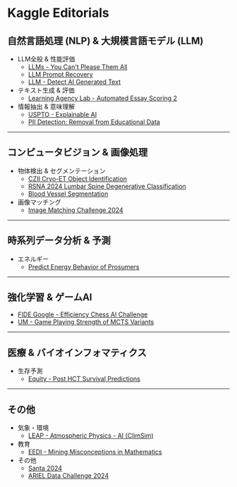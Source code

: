 # Kaggle Editorials

## 自然言語処理 (NLP) & 大規模言語モデル (LLM)

- LLM全般 & 性能評価
	- [LLMs - You Can't Please Them All](documents/llms-you-cant-please-them-all.md)
	- [LLM Prompt Recovery](documents/llm-prompt-recovery.md)
	- [LLM - Detect AI Generated Text](documents/llm-detect-ai-generated-text.md)
- テキスト生成 & 評価
	- [Learning Agency Lab - Automated Essay Scoring 2](documents/learning-agency-lab-automated-essay-scoring-2.md)
- 情報抽出 & 意味理解
	- [USPTO - Explainable AI](documents/uspto-explainable-ai.md)
	- [PII Detection: Removal from Educational Data](documents/pii-detection-removal-from-educational-data.md)

---

## コンピュータビジョン & 画像処理

- 物体検出 & セグメンテーション
	- [CZII Cryo-ET Object Identification](documents/czii-cryo-et-object-identification.md)
	- [RSNA 2024 Lumbar Spine Degenerative Classification](documents/rsna-2024-lumbar-spine-degenerative-classification.md)
	- [Blood Vessel Segmentation](documents/blood-vessel-segmentation.md)
- 画像マッチング
	- [Image Matching Challenge 2024](documents/image-matching-challenge-2024.md)

---

## 時系列データ分析 & 予測

- エネルギー
	- [Predict Energy Behavior of Prosumers](documents/predict-energy-behavior-of-prosumers.md)
    
---

## 強化学習 & ゲームAI

- [FIDE Google - Efficiency Chess AI Challenge](documents/fide-google-efficiency-chess-ai-challenge.md)
- [UM - Game Playing Strength of MCTS Variants](documents/um-game-playing-strength-of-mcts-variants.md)

---

## 医療 & バイオインフォマティクス

- 生存予測
	- [Equity - Post HCT Survival Predictions](documents/equity-post-HCT-survival-predictions.md)

---

## その他

- 気象・環境
    - [LEAP - Atmospheric Physics - AI (ClimSim)](documents/leap-atmospheric-physics-ai-climsim.md)
- 教育
    - [EEDI - Mining Misconceptions in Mathematics](documents/eedi-mining-misconceptions-in-mathematics.md)
- その他
    - [Santa 2024](documents/santa-2024.md)
    - [ARIEL Data Challenge 2024](documents/ariel-data-challenge-2024.md)



